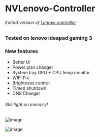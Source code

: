 # NVLenovo-Controller
###### Edited version of [Lenovo controller](https://github.com/ViRb3/LenovoController)

### Tested on lenovo ideapad gaming 3 

### New features 
- Better UI 
- Power plan changer
- System tray GPU + CPU temp monitor
- WIFI Fix
- Brightness control
- Timed shutdown
- DNS Changer

###### Still light on memory!
![image](https://user-images.githubusercontent.com/22070926/135708481-1b3472fc-2c2e-4ea3-927c-b5eedbdb3ffe.png)


![image](https://user-images.githubusercontent.com/22070926/135708521-230cf72c-77e3-4294-b217-d7264d3db578.png)
